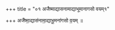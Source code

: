 +++
title = "०१ अजैष्माद्यासनामाद्याभूमानागसो वयम्१"

+++
अजै॑ष्मा॒द्यास॑नामा॒द्याभू॒मना॑गसो व॒यम् ॥